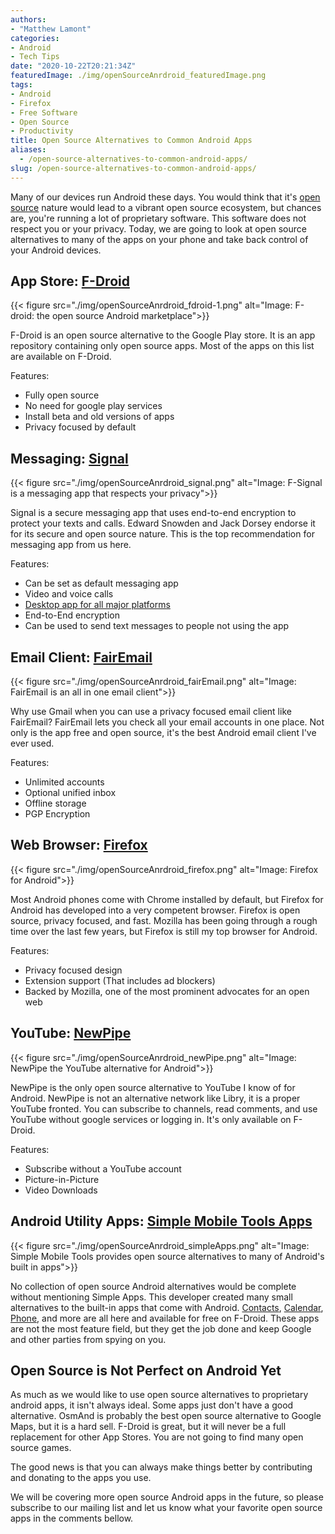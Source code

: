 ```yaml
---
authors: 
- "Matthew Lamont"
categories:
- Android
- Tech Tips
date: "2020-10-22T20:21:34Z"
featuredImage: ./img/openSourceAnrdroid_featuredImage.png
tags:
- Android
- Firefox
- Free Software
- Open Source
- Productivity
title: Open Source Alternatives to Common Android Apps
aliases:
  - /open-source-alternatives-to-common-android-apps/
slug: /open-source-alternatives-to-common-android-apps/
---
```


Many of our devices run Android these days. You would think that it's [open source](https://www.blog.mattlamont.com/what-is-free-and-open-source-software-foss/) nature would lead to a vibrant open source ecosystem, but chances are, you're running a lot of proprietary software. This software does not respect you or your privacy. Today, we are going to look at open source alternatives to many of the apps on your phone and take back control of your Android devices.

## App Store: [F-Droid](https://f-droid.org)

{{< figure src="./img/openSourceAnrdroid_fdroid-1.png" alt="Image: F-droid: the open source Android marketplace">}}

F-Droid is an open source alternative to the Google Play store. It is an app repository containing only open source apps. Most of the apps on this list are available on F-Droid.

Features:
*   Fully open source
*   No need for google play services
*   Install beta and old versions of apps
*   Privacy focused by default

## Messaging: [Signal](https://play.google.com/store/apps/details?id=org.thoughtcrime.securesms)

{{< figure src="./img/openSourceAnrdroid_signal.png" alt="Image: F-Signal is a messaging app that respects your privacy">}}

Signal is a secure messaging app that uses end-to-end encryption to protect your texts and calls. Edward Snowden and Jack Dorsey endorse it for its secure and open source nature. This is the top recommendation for messaging app from us here.

Features:
*   Can be set as default messaging app
*   Video and voice calls
*   [Desktop app for all major platforms](https://www.signal.org/download/)
*   End-to-End encryption
*   Can be used to send text messages to people not using the app

## Email Client: [FairEmail](https://f-droid.org/en/packages/eu.faircode.email/)

{{< figure src="./img/openSourceAnrdroid_fairEmail.png" alt="Image: FairEmail is an all in one email client">}}

Why use Gmail when you can use a privacy focused email client like FairEmail? FairEmail lets you check all your email accounts in one place. Not only is the app free and open source, it's the best Android email client I've ever used.

Features:
*   Unlimited accounts
*   Optional unified inbox
*   Offline storage
*   PGP Encryption

## Web Browser: [Firefox](https://play.google.com/store/apps/details?id=org.mozilla.firefox)

{{< figure src="./img/openSourceAnrdroid_firefox.png" alt="Image: Firefox for Android">}}

Most Android phones come with Chrome installed by default, but Firefox for Android has developed into a very competent browser. Firefox is open source, privacy focused, and fast. Mozilla has been going through a rough time over the last few years, but Firefox is still my top browser for Android.

Features:
*   Privacy focused design
*   Extension support (That includes ad blockers)
*   Backed by Mozilla, one of the most prominent advocates for an open web

## YouTube: [NewPipe](https://f-droid.org/en/packages/org.schabi.newpipe)

{{< figure src="./img/openSourceAnrdroid_newPipe.png" alt="Image: NewPipe the YouTube alternative for Android">}}

NewPipe is the only open source alternative to YouTube I know of for Android. NewPipe is not an alternative network like Libry, it is a proper YouTube fronted. You can subscribe to channels, read comments, and use YouTube without google services or logging in. It's only available on F-Droid.

Features:
*   Subscribe without a YouTube account
*   Picture-in-Picture
*   Video Downloads

## Android Utility Apps: [Simple Mobile Tools Apps](https://www.simplemobiletools.com)

{{< figure src="./img/openSourceAnrdroid_simpleApps.png" alt="Image: Simple Mobile Tools provides open source alternatives to many of Android's built in apps">}}

No collection of open source Android alternatives would be complete without mentioning Simple Apps. This developer created many small alternatives to the built-in apps that come with Android. [Contacts](https://f-droid.org/en/packages/com.simplemobiletools.contacts.pro/), [Calendar](https://f-droid.org/en/packages/com.simplemobiletools.calendar.pro/), [Phone](https://f-droid.org/en/packages/com.simplemobiletools.dialer/), and more are all here and available for free on F-Droid. These apps are not the most feature field, but they get the job done and keep Google and other parties from spying on you.

## Open Source is Not Perfect on Android Yet

As much as we would like to use open source alternatives to proprietary android apps, it isn't always ideal. Some apps just don't have a good alternative. OsmAnd is probably the best open source alternative to Google Maps, but it is a hard sell. F-Droid is great, but it will never be a full replacement for other App Stores. You are not going to find many open source games.

The good news is that you can always make things better by contributing and donating to the apps you use. 

We will be covering more open source Android apps in the future, so please subscribe to our mailing list and let us know what your favorite open source apps in the comments bellow.
